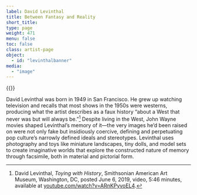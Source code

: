 ```yaml
---
label: David Levinthal
title: Between Fantasy and Reality
short_title:
type: page
weight: 471
menu: false
toc: false
class: artist-page
object:
  - id: "levinthalbanner"
media:
  - "image"
---
```

{{<q-figure id="levinthalbanner">}}

David Levinthal was born in 1949 in San Francisco. He grew up watching television and recalls that most shows in the 1950s were westerns, producing what the artist describes as a faux history “about a West that never was but will always be.”[^1] Despite living in the West, John Wayne movies shaped Levinthal’s memory of it—the very images he’d been raised on were not only fake but insidiously coercive, defining and perpetuating pop culture’s narrowly defined ideals and stereotypes. Levinthal uses photography and toys like miniature landscapes, tiny dolls, and model sets to create imaginative worlds that explore the constructed nature of memory through facsimile, both in material and pictorial form.

[^1]: David Levinthal, *Toying with History*, Smithsonian American Art Museum, Washington, DC, posted June 6, 2019, video, 5:46 minutes, available at [youtube.com/watch?v=ARnKPyvoEL4](https://www.youtube.com/watch?v=ARnKPyvoEL4).
